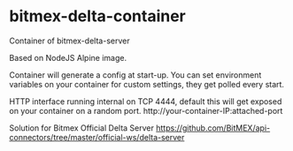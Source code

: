 # bitmex-delta-container
Container of bitmex-delta-server

Based on NodeJS Alpine image. 

Container will generate a config at start-up.
You can set environment variables on your container for custom settings, they get polled every start.

HTTP interface running internal on TCP 4444, default this will get exposed on your container on a random port.
http://your-container-IP:attached-port

Solution for Bitmex Official Delta Server
https://github.com/BitMEX/api-connectors/tree/master/official-ws/delta-server
